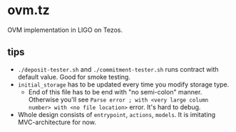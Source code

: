 # ovm.tz

OVM implementation in LIGO on Tezos.


## tips
- `./deposit-tester.sh` and `./commitment-tester.sh` runs contract with default value. Good for smoke testing.
- `initial_storage` has to be updated every time you modify storage type.
  - End of this file has to be end with "no semi-colon" manner. Otherwise you'll see `Parse error ; with <very large column number> with <no file location>` error. It's hard to debug.
- Whole design consists of `entrypoint`, `actions`, `models`. It is imitating MVC-architecture for now.
